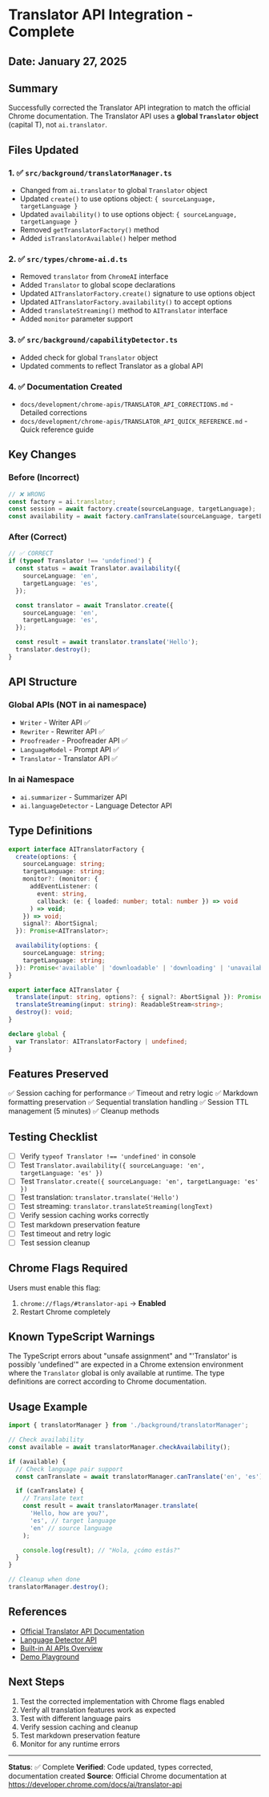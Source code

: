 # Translator API Integration - Complete

## Date: January 27, 2025

## Summary

Successfully corrected the Translator API integration to match the official Chrome documentation. The Translator API uses a **global `Translator` object** (capital T), not `ai.translator`.

## Files Updated

### 1. ✅ `src/background/translatorManager.ts`

- Changed from `ai.translator` to global `Translator` object
- Updated `create()` to use options object: `{ sourceLanguage, targetLanguage }`
- Updated `availability()` to use options object: `{ sourceLanguage, targetLanguage }`
- Removed `getTranslatorFactory()` method
- Added `isTranslatorAvailable()` helper method

### 2. ✅ `src/types/chrome-ai.d.ts`

- Removed `translator` from `ChromeAI` interface
- Added `Translator` to global scope declarations
- Updated `AITranslatorFactory.create()` signature to use options object
- Updated `AITranslatorFactory.availability()` to accept options
- Added `translateStreaming()` method to `AITranslator` interface
- Added `monitor` parameter support

### 3. ✅ `src/background/capabilityDetector.ts`

- Added check for global `Translator` object
- Updated comments to reflect Translator as a global API

### 4. ✅ Documentation Created

- `docs/development/chrome-apis/TRANSLATOR_API_CORRECTIONS.md` - Detailed corrections
- `docs/development/chrome-apis/TRANSLATOR_API_QUICK_REFERENCE.md` - Quick reference guide

## Key Changes

### Before (Incorrect)

```typescript
// ❌ WRONG
const factory = ai.translator;
const session = await factory.create(sourceLanguage, targetLanguage);
const availability = await factory.canTranslate(sourceLanguage, targetLanguage);
```

### After (Correct)

```typescript
// ✅ CORRECT
if (typeof Translator !== 'undefined') {
  const status = await Translator.availability({
    sourceLanguage: 'en',
    targetLanguage: 'es',
  });

  const translator = await Translator.create({
    sourceLanguage: 'en',
    targetLanguage: 'es',
  });

  const result = await translator.translate('Hello');
  translator.destroy();
}
```

## API Structure

### Global APIs (NOT in ai namespace)

- `Writer` - Writer API ✅
- `Rewriter` - Rewriter API ✅
- `Proofreader` - Proofreader API ✅
- `LanguageModel` - Prompt API ✅
- `Translator` - Translator API ✅

### In ai Namespace

- `ai.summarizer` - Summarizer API
- `ai.languageDetector` - Language Detector API

## Type Definitions

```typescript
export interface AITranslatorFactory {
  create(options: {
    sourceLanguage: string;
    targetLanguage: string;
    monitor?: (monitor: {
      addEventListener: (
        event: string,
        callback: (e: { loaded: number; total: number }) => void
      ) => void;
    }) => void;
    signal?: AbortSignal;
  }): Promise<AITranslator>;

  availability(options: {
    sourceLanguage: string;
    targetLanguage: string;
  }): Promise<'available' | 'downloadable' | 'downloading' | 'unavailable'>;
}

export interface AITranslator {
  translate(input: string, options?: { signal?: AbortSignal }): Promise<string>;
  translateStreaming(input: string): ReadableStream<string>;
  destroy(): void;
}

declare global {
  var Translator: AITranslatorFactory | undefined;
}
```

## Features Preserved

✅ Session caching for performance
✅ Timeout and retry logic
✅ Markdown formatting preservation
✅ Sequential translation handling
✅ Session TTL management (5 minutes)
✅ Cleanup methods

## Testing Checklist

- [ ] Verify `typeof Translator !== 'undefined'` in console
- [ ] Test `Translator.availability({ sourceLanguage: 'en', targetLanguage: 'es' })`
- [ ] Test `Translator.create({ sourceLanguage: 'en', targetLanguage: 'es' })`
- [ ] Test translation: `translator.translate('Hello')`
- [ ] Test streaming: `translator.translateStreaming(longText)`
- [ ] Verify session caching works correctly
- [ ] Test markdown preservation feature
- [ ] Test timeout and retry logic
- [ ] Test session cleanup

## Chrome Flags Required

Users must enable this flag:

1. `chrome://flags/#translator-api` → **Enabled**
2. Restart Chrome completely

## Known TypeScript Warnings

The TypeScript errors about "unsafe assignment" and "'Translator' is possibly 'undefined'" are expected in a Chrome extension environment where the `Translator` global is only available at runtime. The type definitions are correct according to Chrome documentation.

## Usage Example

```typescript
import { translatorManager } from './background/translatorManager';

// Check availability
const available = await translatorManager.checkAvailability();

if (available) {
  // Check language pair support
  const canTranslate = await translatorManager.canTranslate('en', 'es');

  if (canTranslate) {
    // Translate text
    const result = await translatorManager.translate(
      'Hello, how are you?',
      'es', // target language
      'en' // source language
    );

    console.log(result); // "Hola, ¿cómo estás?"
  }
}

// Cleanup when done
translatorManager.destroy();
```

## References

- [Official Translator API Documentation](https://developer.chrome.com/docs/ai/translator-api)
- [Language Detector API](https://developer.chrome.com/docs/ai/language-detection)
- [Built-in AI APIs Overview](https://developer.chrome.com/docs/ai/built-in)
- [Demo Playground](https://chrome.dev/web-ai-demos/translation-language-detection-api-playground/)

## Next Steps

1. Test the corrected implementation with Chrome flags enabled
2. Verify all translation features work as expected
3. Test with different language pairs
4. Verify session caching and cleanup
5. Test markdown preservation feature
6. Monitor for any runtime errors

---

**Status**: ✅ Complete
**Verified**: Code updated, types corrected, documentation created
**Source**: Official Chrome documentation at https://developer.chrome.com/docs/ai/translator-api
